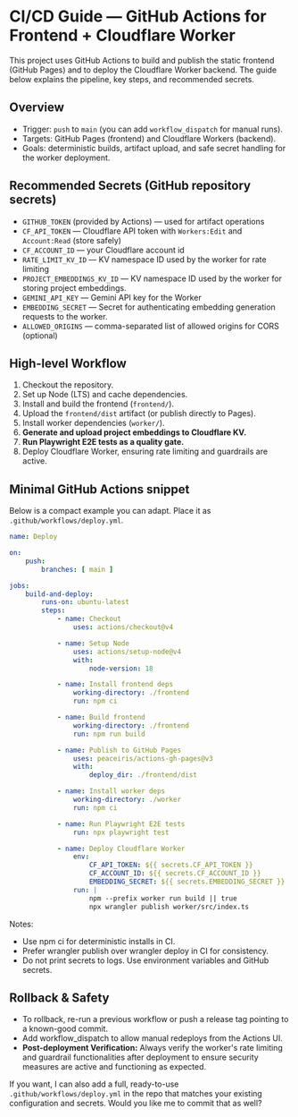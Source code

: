 # CI/CD Guide — GitHub Actions for Frontend + Cloudflare Worker

This project uses GitHub Actions to build and publish the static frontend (GitHub Pages) and to deploy the Cloudflare Worker backend. The guide below explains the pipeline, key steps, and recommended secrets.

## Overview

- Trigger: `push` to `main` (you can add `workflow_dispatch` for manual runs).
- Targets: GitHub Pages (frontend) and Cloudflare Workers (backend).
- Goals: deterministic builds, artifact upload, and safe secret handling for the worker deployment.

## Recommended Secrets (GitHub repository secrets)

- `GITHUB_TOKEN` (provided by Actions) — used for artifact operations
- `CF_API_TOKEN` — Cloudflare API token with `Workers:Edit` and `Account:Read` (store safely)
- `CF_ACCOUNT_ID` — your Cloudflare account id
- `RATE_LIMIT_KV_ID` — KV namespace ID used by the worker for rate limiting
- `PROJECT_EMBEDDINGS_KV_ID` — KV namespace ID used by the worker for storing project embeddings.
- `GEMINI_API_KEY` — Gemini API key for the Worker
- `EMBEDDING_SECRET` — Secret for authenticating embedding generation requests to the worker.
- `ALLOWED_ORIGINS` — comma-separated list of allowed origins for CORS (optional)

## High-level Workflow

1. Checkout the repository.
2. Set up Node (LTS) and cache dependencies.
3. Install and build the frontend (`frontend/`).
4. Upload the `frontend/dist` artifact (or publish directly to Pages).
5. Install worker dependencies (`worker/`).
6. **Generate and upload project embeddings to Cloudflare KV.**
7. **Run Playwright E2E tests as a quality gate.**
8. Deploy Cloudflare Worker, ensuring rate limiting and guardrails are active.

## Minimal GitHub Actions snippet

Below is a compact example you can adapt. Place it as `.github/workflows/deploy.yml`.

```yaml
name: Deploy

on:
    push:
        branches: [ main ]

jobs:
    build-and-deploy:
        runs-on: ubuntu-latest
        steps:
            - name: Checkout
                uses: actions/checkout@v4

            - name: Setup Node
                uses: actions/setup-node@v4
                with:
                    node-version: 18

            - name: Install frontend deps
                working-directory: ./frontend
                run: npm ci

            - name: Build frontend
                working-directory: ./frontend
                run: npm run build

            - name: Publish to GitHub Pages
                uses: peaceiris/actions-gh-pages@v3
                with:
                    deploy_dir: ./frontend/dist

            - name: Install worker deps
                working-directory: ./worker
                run: npm ci

            - name: Run Playwright E2E tests
                run: npx playwright test

            - name: Deploy Cloudflare Worker
                env:
                    CF_API_TOKEN: ${{ secrets.CF_API_TOKEN }}
                    CF_ACCOUNT_ID: ${{ secrets.CF_ACCOUNT_ID }}
                    EMBEDDING_SECRET: ${{ secrets.EMBEDDING_SECRET }}
                run: |
                    npm --prefix worker run build || true
                    npx wrangler publish worker/src/index.ts
```

Notes:

- Use npm ci for deterministic installs in CI.
- Prefer wrangler publish over wrangler deploy in CI for consistency.
- Do not print secrets to logs. Use environment variables and GitHub secrets.

## Rollback & Safety

- To rollback, re-run a previous workflow or push a release tag pointing to a known-good commit.
- Add workflow_dispatch to allow manual redeploys from the Actions UI.
- **Post-deployment Verification:** Always verify the worker's rate limiting and guardrail functionalities after deployment to ensure security measures are active and functioning as expected.

If you want, I can also add a full, ready-to-use `.github/workflows/deploy.yml` in the repo that matches your existing configuration and secrets. Would you like me to commit that as well?
